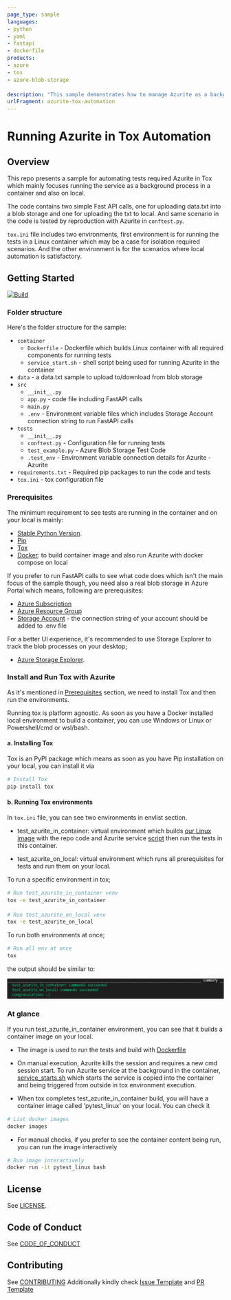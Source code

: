 ```yaml
---
page_type: sample
languages:
- python
- yaml
- fastapi
- dockerfile
products:
- azure
- tox
- azure-blob-storage

description: "This sample demonstrates how to manage Azurite as a background task both on local and in a container."
urlFragment: azurite-tox-automation
---
```


# Running Azurite in Tox Automation

## Overview

This repo presents a sample for automating tests required Azurite in Tox which mainly focuses running the service as a background process in a container and also on local. 

The code contains two simple Fast API calls, one for uploading data.txt into a blob storage and one for uploading the txt to local. And same scenario in the code is tested by reproduction with Azurite in `conftest.py`.

`tox.ini` file includes two environments, first environment is for running the tests in a Linux container which may be a case for isolation required scenarios. And the other environment is for the scenarios where local automation is satisfactory.

## Getting Started

[![Build](https://github.com/Azure-Samples/azurite-tox-automation/actions/workflows/build.yml/badge.svg)](https://github.com/Azure-Samples/azurite-tox-automation/actions/workflows/build.yml)

### Folder structure

Here's the folder structure for the sample:

- `container`
  - `Dockerfile` - Dockerfile which builds Linux container with all required components for running tests
  - `service_start.sh` - shell script being used for running Azurite in the container
- `data` - a data.txt sample to upload to/download from blob storage
- `src`
  - `__init__.py`
  - `app.py` - code file including FastAPI calls
  - `main.py`
  - `.env` - Environment variable files which includes Storage Account connection string to run FastAPI calls
- `tests`
  - `__init__.py`
  - `conftest.py` - Configuration file for running tests
  - `test_example.py` - Azure Blob Storage Test Code
  - `.test_env` - Environment variable connection details for Azurite - Azurite
- `requirements.txt` - Required pip packages to run the code and tests
- `tox.ini` - tox configuration file

### Prerequisites

The minimum requirement to see tests are running in the container and on your local is mainly:

- [Stable Python Version](https://www.python.org/downloads/).
- [Pip](https://packaging.python.org/guides/installing-using-pip-and-virtual-environments/)
- [Tox](https://tox.wiki/en/latest/install.html#installation-with-pip)
- [Docker](https://docs.docker.com/desktop/): to build container image and also run Azurite with docker compose on local

If you prefer to run FastAPI calls to see what code does which isn't the main focus of the sample though,
you need also a real blob storage in Azure Portal which means, following are prerequisites:

- [Azure Subscription](https://docs.microsoft.com/en-us/azure/cloud-adoption-framework/ready/azure-best-practices/initial-subscriptions)
- [Azure Resource Group](https://docs.microsoft.com/en-us/azure/azure-resource-manager/management/manage-resource-groups-portal)
- [Storage Account](https://docs.microsoft.com/en-us/azure/storage/common/storage-account-create?tabs=azure-portal) - the connection string of your account
should be added to .env file

For a better UI experience, it's recommended to use Storage Explorer to track the blob processes on your desktop;

- [Azure Storage Explorer](https://azure.microsoft.com/en-us/features/storage-explorer/).

### Install and Run Tox with Azurite

As it's mentioned in [Prerequisites](#prerequisites) section, we need to install Tox and then run the environments.

Running tox is platform agnostic. As soon as you have a Docker installed local environment to build a container, you can use Windows or Linux or Powershell/cmd or wsl/bash.

#### a. Installing Tox

Tox is an PyPI package which means as soon as you have Pip installation on your local, you can install it via

```bash
# Install Tox
pip install tox
```

#### b. Running Tox environments

In `tox.ini` file, you can see two environments in envlist section.

- test_azurite_in_container: virtual environment which builds [our Linux image](./continer/Dockerfile) with the repo code and Azurite service [script](./container/service_start.sh)
then run the tests in this container.

- test_azurite_on_local: virtual environment which runs all prerequisites for tests and run them on your local.

To run a specific environment in tox;

```bash
# Run test_azurite_in_container venv
tox -e test_azurite_in_container

# Run test_azurite_on_local venv
tox -e test_azurite_on_local
```

To run both environments at once;

```bash
# Run all env at once
tox
```

the output should be similar to:

![Tox Msg](./assets/tox_success_msg.png)

### At glance

If you run test_azurite_in_container environment, you can see that it builds a container image on your local.

- The image is used to run the tests and build with [Dockerfile](./container/Dockerfile)

- On manual execution, Azurite kills the session and requires a new cmd session start. To run Azurite service at the background in the container,
[service_starts.sh](./container/service_starts.sh) which starts the service is copied into the container and being triggered from outside in tox environment execution.

- When tox completes test_azurite_in_container build, you will have a container image called 'pytest_linux' on your local. You can check it

```bash
# List docker images
docker images
```

- For manual checks, if you prefer to see the container content being run, you can run the image interactively

```bash
# Run image interactively
docker run -it pytest_linux bash
```

## License

See [LICENSE](LICENSE.md).

## Code of Conduct

See [CODE_OF_CONDUCT](CODE_OF_CONDUCT.md)

## Contributing

See [CONTRIBUTING](CONTRIBUTING.md)
Additionally kindly check [Issue Template](.github/ISSUE_TEMPLATE.md)  and [PR Template](.github/PULL_REQUEST_TEMPLATE.md)
